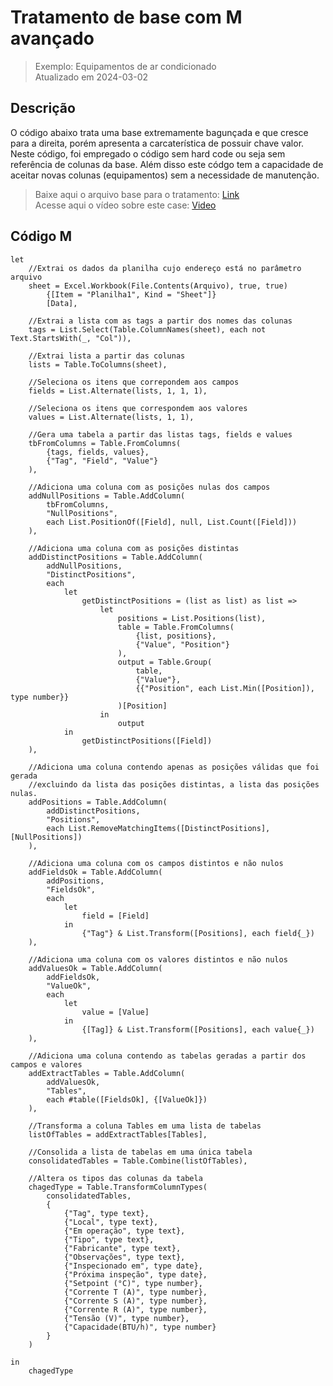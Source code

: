 # Tratamento de base com M avançado
> Exemplo: Equipamentos de ar condicionado <br>
> Atualizado em 2024-03-02

## Descrição
O código abaixo trata uma base extremamente bagunçada e que cresce para a direita, porém apresenta a carcaterística de possuir chave valor.
Neste código, foi empregado o código sem hard code ou seja sem referência de colunas da base. Além disso este códgo tem a capacidade de aceitar novas colunas (equipamentos) sem a necessidade de manutenção.<br>
> Baixe aqui o arquivo base para o tratamento: [Link](https://github.com/alisonpezzott/powerbi/blob/main/power-query-m/etlExamples/2024-03-04-fact_inspections/BaseDados.xlsx) <br>
> Acesse aqui o vídeo sobre este case: [Video](https://youtu.be/hHNNPbg0v9M)

## Código M
```power-query-m
let
    //Extrai os dados da planilha cujo endereço está no parâmetro arquivo
    sheet = Excel.Workbook(File.Contents(Arquivo), true, true)
        {[Item = "Planilha1", Kind = "Sheet"]}
        [Data], 
    
    //Extrai a lista com as tags a partir dos nomes das colunas 
    tags = List.Select(Table.ColumnNames(sheet), each not Text.StartsWith(_, "Col")),
    
    //Extrai lista a partir das colunas
    lists = Table.ToColumns(sheet),
    
    //Seleciona os itens que correpondem aos campos
    fields = List.Alternate(lists, 1, 1, 1),
    
    //Seleciona os itens que correspondem aos valores
    values = List.Alternate(lists, 1, 1),
    
    //Gera uma tabela a partir das listas tags, fields e values
    tbFromColumns = Table.FromColumns(
        {tags, fields, values},
        {"Tag", "Field", "Value"}
    ),
    
    //Adiciona uma coluna com as posições nulas dos campos
    addNullPositions = Table.AddColumn(
        tbFromColumns,
        "NullPositions",
        each List.PositionOf([Field], null, List.Count([Field]))
    ),
    
    //Adiciona uma coluna com as posições distintas
    addDistinctPositions = Table.AddColumn(
        addNullPositions,
        "DistinctPositions",
        each
            let
                getDistinctPositions = (list as list) as list =>
                    let
                        positions = List.Positions(list),
                        table = Table.FromColumns(
                            {list, positions},
                            {"Value", "Position"}
                        ),
                        output = Table.Group(
                            table,
                            {"Value"},
                            {{"Position", each List.Min([Position]), type number}}
                        )[Position]
                    in
                        output
            in
                getDistinctPositions([Field])
    ),
    
    //Adiciona uma coluna contendo apenas as posições válidas que foi gerada
    //excluindo da lista das posições distintas, a lista das posições nulas.
    addPositions = Table.AddColumn(
        addDistinctPositions,
        "Positions",
        each List.RemoveMatchingItems([DistinctPositions], [NullPositions])
    ),
    
    //Adiciona uma coluna com os campos distintos e não nulos
    addFieldsOk = Table.AddColumn(
        addPositions,
        "FieldsOk",
        each
            let
                field = [Field]
            in
                {"Tag"} & List.Transform([Positions], each field{_})
    ),
    
    //Adiciona uma coluna com os valores distintos e não nulos
    addValuesOk = Table.AddColumn(
        addFieldsOk,
        "ValueOk",
        each
            let
                value = [Value]
            in
                {[Tag]} & List.Transform([Positions], each value{_})
    ),
    
    //Adiciona uma coluna contendo as tabelas geradas a partir dos campos e valores
    addExtractTables = Table.AddColumn(
        addValuesOk,
        "Tables",
        each #table([FieldsOk], {[ValueOk]})
    ),
    
    //Transforma a coluna Tables em uma lista de tabelas
    listOfTables = addExtractTables[Tables],
    
    //Consolida a lista de tabelas em uma única tabela
    consolidatedTables = Table.Combine(listOfTables),
    
    //Altera os tipos das colunas da tabela
    chagedType = Table.TransformColumnTypes(
        consolidatedTables,
        {
            {"Tag", type text},
            {"Local", type text},
            {"Em operação", type text},
            {"Tipo", type text},
            {"Fabricante", type text},
            {"Observações", type text},
            {"Inspecionado em", type date},
            {"Próxima inspeção", type date},
            {"Setpoint (°C)", type number},
            {"Corrente T (A)", type number},
            {"Corrente S (A)", type number},
            {"Corrente R (A)", type number},
            {"Tensão (V)", type number},
            {"Capacidade(BTU/h)", type number}
        }
    )

in
    chagedType
```
